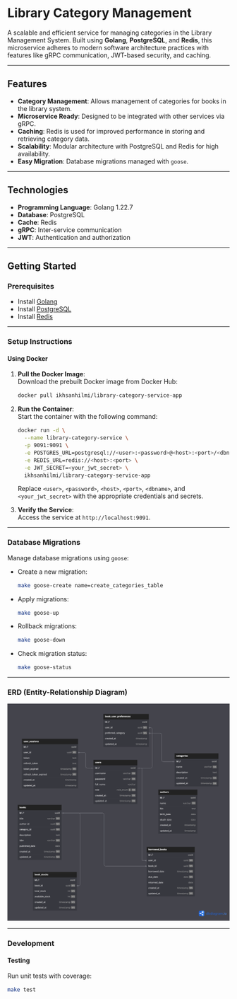# Library Category Management

A scalable and efficient service for managing categories in the Library Management System. Built using **Golang**, **PostgreSQL**, and **Redis**, this microservice adheres to modern software architecture practices with features like gRPC communication, JWT-based security, and caching.

---

## Features

- **Category Management**: Allows management of categories for books in the library system.
- **Microservice Ready**: Designed to be integrated with other services via gRPC.
- **Caching**: Redis is used for improved performance in storing and retrieving category data.
- **Scalability**: Modular architecture with PostgreSQL and Redis for high availability.
- **Easy Migration**: Database migrations managed with `goose`.

---

## Technologies

- **Programming Language**: Golang 1.22.7
- **Database**: PostgreSQL
- **Cache**: Redis
- **gRPC**: Inter-service communication
- **JWT**: Authentication and authorization

---

## Getting Started

### Prerequisites

- Install [Golang](https://golang.org/dl/)
- Install [PostgreSQL](https://www.postgresql.org/download/)
- Install [Redis](https://redis.io/download)

---

### Setup Instructions

#### Using Docker

1. **Pull the Docker Image**:  
    Download the prebuilt Docker image from Docker Hub:  
    ```bash
    docker pull ikhsanhilmi/library-category-service-app
    ```

2. **Run the Container**:  
    Start the container with the following command:  
    ```bash
    docker run -d \
      --name library-category-service \
      -p 9091:9091 \
      -e POSTGRES_URL=postgresql://<user>:<password>@<host>:<port>/<dbname> \
      -e REDIS_URL=redis://<host>:<port> \
      -e JWT_SECRET=<your_jwt_secret> \
      ikhsanhilmi/library-category-service-app
    ```
    Replace `<user>`, `<password>`, `<host>`, `<port>`, `<dbname>`, and `<your_jwt_secret>` with the appropriate credentials and secrets.

3. **Verify the Service**:  
    Access the service at `http://localhost:9091`.

---

### Database Migrations

Manage database migrations using `goose`:

- Create a new migration:
    ```bash
    make goose-create name=create_categories_table
    ```
- Apply migrations:
    ```bash
    make goose-up
    ```
- Rollback migrations:
    ```bash
    make goose-down
    ```
- Check migration status:
    ```bash
    make goose-status
    ```

---

### ERD (Entity-Relationship Diagram)

![ERD Diagram](./ERD/ERD.png)

---

### Development

#### Testing

Run unit tests with coverage:
```bash
make test

